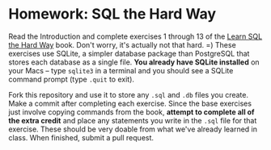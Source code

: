 # Homework: SQL the Hard Way

Read the Introduction and complete exercises 1 through 13 of the [Learn SQL the Hard Way](http://sql.learncodethehardway.org/book/) book. Don't worry, it's actually not that hard. =) These exercises use SQLite, a simpler database package than PostgreSQL that stores each database as a single file. **You already have SQLite installed** on your Macs &ndash; type `sqlite3` in a terminal and you should see a SQLite command prompt (type `.quit` to exit).

Fork this repository and use it to store any `.sql` and `.db` files you create. Make a commit after completing each exercise. Since the base exercises just involve copying commands from the book, **attempt to complete all of the extra credit** and place any statements you write in the `.sql` file for that exercise. These should be very doable from what we've already learned in class. When finished, submit a pull request.
